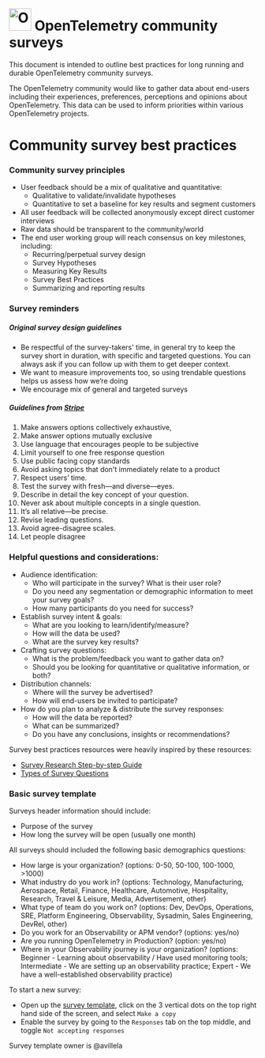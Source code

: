 # <img src="https://opentelemetry.io/img/logos/opentelemetry-logo-nav.png" alt="OpenTelemetry Icon" width="45" height=""> OpenTelemetry community surveys
This document is intended to outline best practices for long running and durable OpenTelemetry community surveys. 

The OpenTelemetry community would like to gather data about end-users including their experiences, preferences, perceptions and opinions about OpenTelemetry. This data can be used to inform priorities within various OpenTelemetry projects.

# Community survey best practices

### Community survey principles
- User feedback should be a mix of qualitative and quantitative:
  - Qualitative to validate/invalidate hypotheses
  - Quantitative to set a baseline for key results and segment customers
- All user feedback will be collected anonymously except direct customer interviews
- Raw data should be transparent to the community/world
- The end user working group will reach consensus on key milestones, including:
  - Recurring/perpetual survey design
  - Survey Hypotheses
  - Measuring Key Results
  - Survey Best Practices
  - Summarizing and reporting results

### Survey reminders
##### Original survey design guidelines
- Be respectful of the survey-takers' time, in general try to keep the survey short in duration, with specific and targeted questions. You can always ask if you can follow up with them to get deeper context.
- We want to measure improvements too, so using trendable questions helps us assess how we’re doing 
- We encourage mix of general and targeted surveys

##### Guidelines from [Stripe](https://stripe.com/en-cz/guides/atlas/survey-design-principles)
1. Make answers options collectively exhaustive, 
2. Make answer options mutually exclusive
3. Use language that encourages people to be subjective
4. Limit yourself to one free response question
5. Use public facing copy standards
6. Avoid asking topics that don't immediately relate to a product
7. Respect users’ time.
8. Test the survey with fresh—and diverse—eyes.
9. Describe in detail the key concept of your question.
10. Never ask about multiple concepts in a single question.
11. It’s all relative—be precise.
12. Revise leading questions.
13. Avoid agree-disagree scales.
14. Let people disagree

### Helpful questions and considerations: 

- Audience identification: 
   - Who will participate in the survey? What is their user role?
  - Do you need any segmentation or demographic information to meet your survey goals?
  - How many participants do you need for success? 
- Establish survey intent & goals:
  - What are you looking to learn/identify/measure?
  - How will the data be used?
  - What are the survey key results?
- Crafting survey questions: 
  - What is the problem/feedback you want to gather data on?
  - Should you be looking for quantitative or qualitative information, or both?
- Distribution channels: 
  - Where will the survey be advertised?
  - How will end-users be invited to participate? 
- How do you plan to analyze & distribute the survey responses: 
  - How will the data be reported? 
  - What can be summarized? 
  - Do you have any conclusions, insights or recommendations?

Survey best practices resources were heavily inspired by these resources: 

- [Survey Research Step-by-step Guide](https://www.scribbr.com/methodology/survey-research/)
- [Types of Survey Questions](https://www.smartsurvey.co.uk/survey-questions/types)

### Basic survey template

Surveys header information should include:

* Purpose of the survey
* How long the survey will be open (usually one month)

All surveys should included the following basic demographics questions:

- How large is your organization? (options: 0-50, 50-100, 100-1000, >1000)
- What industry do you work in? (options: Technology, Manufacturing, Aerospace, Retail, Finance, Healthcare, Automotive, Hospitality, Research, Travel & Leisure, Media, Advertisement, other)
- What type of team do you work on? (options: Dev, DevOps, Operations, SRE, Platform Engineering, Observability, Sysadmin, Sales Engineering, DevRel, other)
- Do you work for an Observability or APM vendor? (options: yes/no)
- Are you running OpenTelemetry in Production? (option: yes/no)
- Where in your Observability journey is your organization? (options: Beginner - Learning about observability / Have used monitoring tools; Intermediate - We are setting up an observability practice; Expert - We have a well-established observability practice)

To start a new survey:
* Open up the [survey template](https://docs.google.com/forms/d/1NsOBVcajq3tm4wDrZTt-5bEG5pR3YfK2yccFGVqVzWI/edit), click on the 3 vertical dots on the top right hand side of the screen, and select `Make a copy`
* Enable the survey by going to the `Responses` tab on the top middle, and toggle `Not accepting responses`

Survey template owner is @avillela